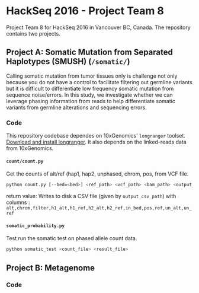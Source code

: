 # HackSeq 2016 - Project Team 8

Project Team 8 for HackSeq 2016 in Vancouver BC, Canada. The repository contains two projects.


## Project A: Somatic Mutation from Separated Haplotypes (SMUSH) (`/somatic/`)

Calling somatic mutation from tumor tissues only is challenge not only because you do not have a control to facilitate filtering out germline variants but it is difficult to differentiate low frequency somatic mutation from sequence noise/errors. In this study, we investigate whether we can leverage phasing information from reads to help differentiate somatic variants from germline alterations and sequencing errors.

### Code

This repository codebase dependes on 10xGenomics' `longranger` toolset. [Download and install longranger](http://support.10xgenomics.com/genome-exome/software/pipelines/latest/installation). It also depends on the linked-reads data from 10xGenomics.


#### `count/count.py` 

Get the counts of alt/ref (hap1, hap2, unphased, chrom, pos,  from VCF file.

```bash
python count.py [--bed=<bed>] <ref_path> <vcf_path> <bam_path> <output_csv_path>
```

return value: Writes to disk a CSV file (given by `output_csv_path`) with columns : `alt,chrom,filter,h1_alt,h1_ref,h2_alt,h2_ref,in_bed,pos,ref,un_alt,un_ref`

#### `somatic_probability.py`

Test run the somatic test on phased allele count data.

```bash
python somatic_test <count_file> <result_file>
```


## Project B: Metagenome


### Code
